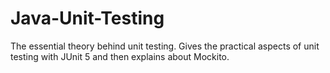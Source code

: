 # Java-Unit-Testing
The essential theory behind unit testing. Gives the practical aspects of unit testing with JUnit 5 and then explains about Mockito.
